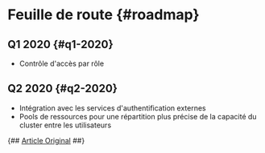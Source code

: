 # Feuille de route {#roadmap}

## Q1 2020 {#q1-2020}

-   Contrôle d'accès par rôle

## Q2 2020 {#q2-2020}

-   Intégration avec les services d'authentification externes
-   Pools de ressources pour une répartition plus précise de la capacité du cluster entre les utilisateurs

{## [Article Original](https://clickhouse.tech/docs/en/roadmap/) ##}
